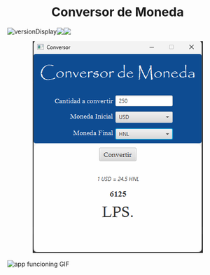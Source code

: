 <h1 align="center"> Conversor de Moneda</h1>

<div style="display:flex; align-items: center; align="center;">
  <img src="https://img.shields.io/badge/Version-0.1.0-green" alt="versionDisplay"> 
  <img src="https://img.shields.io/badge/Release-March%202022-red">
  <img src="https://img.shields.io/badge/Status-Desarrollo-orange">
  
</div>

<p align="center">
  <img  src="https://raw.githubusercontent.com/KevinPol12/challengeoneconversorlatam4/master/Resources/Pics/projectPreview.png" alt="project preview">
</p>

![app funcioning GIF](https://github.com/KevinPol12/challengeoneconversorlatam4/blob/master/Resources/gif/conversorFunction.gif?raw=true)

